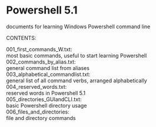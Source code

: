 # Powershell 5.1
documents for learning Windows Powershell command line

CONTENTS:

001_first_commands_W.txt:<br>                  most basic commands, useful to start learning Powershell<br>
002_commands_by_alias.txt:<br>                 general command list from aliases<br>
003_alphabetical_commandlist.txt:<br>          general list of all command verbs, arranged alphabetically<br>
004_reserved_words.txt:<br>                    reserved words in Powershell 5.1<br>
005_directories_GUIandCLI.txt:<br>             basic Powershell directory usage<br>
006_files_and_directories:<br>                 file and directory commands<br>

